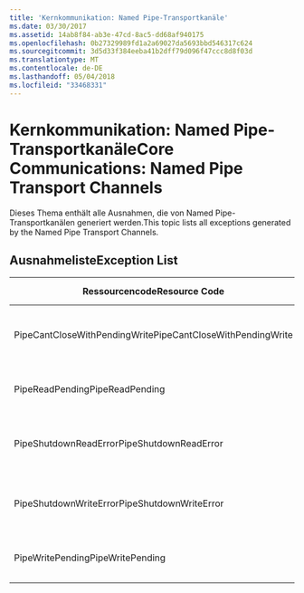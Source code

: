 ```yaml
---
title: 'Kernkommunikation: Named Pipe-Transportkanäle'
ms.date: 03/30/2017
ms.assetid: 14ab8f84-ab3e-47cd-8ac5-dd68af940175
ms.openlocfilehash: 0b27329989fd1a2a69027da5693bbd546317c624
ms.sourcegitcommit: 3d5d33f384eeba41b2dff79d096f47ccc8d8f03d
ms.translationtype: MT
ms.contentlocale: de-DE
ms.lasthandoff: 05/04/2018
ms.locfileid: "33468331"
---
```

# <a name="core-communications-named-pipe-transport-channels"></a><span data-ttu-id="40761-102">Kernkommunikation: Named Pipe-Transportkanäle</span><span class="sxs-lookup"><span data-stu-id="40761-102">Core Communications: Named Pipe Transport Channels</span></span>
<span data-ttu-id="40761-103">Dieses Thema enthält alle Ausnahmen, die von Named Pipe-Transportkanälen generiert werden.</span><span class="sxs-lookup"><span data-stu-id="40761-103">This topic lists all exceptions generated by the Named Pipe Transport Channels.</span></span>  
  
## <a name="exception-list"></a><span data-ttu-id="40761-104">Ausnahmeliste</span><span class="sxs-lookup"><span data-stu-id="40761-104">Exception List</span></span>  
  
|<span data-ttu-id="40761-105">Ressourcencode</span><span class="sxs-lookup"><span data-stu-id="40761-105">Resource Code</span></span>|<span data-ttu-id="40761-106">Ressourcenzeichenfolge</span><span class="sxs-lookup"><span data-stu-id="40761-106">Resource String</span></span>|  
|-------------------|---------------------|  
|<span data-ttu-id="40761-107">PipeCantCloseWithPendingWrite</span><span class="sxs-lookup"><span data-stu-id="40761-107">PipeCantCloseWithPendingWrite</span></span>|<span data-ttu-id="40761-108">Die Pipe kann während eines anstehenden Schreibvorgangs nicht geschlossen werden.</span><span class="sxs-lookup"><span data-stu-id="40761-108">The pipe cannot be closed while a write operation to the pipe is pending.</span></span>|  
|<span data-ttu-id="40761-109">PipeReadPending</span><span class="sxs-lookup"><span data-stu-id="40761-109">PipeReadPending</span></span>|<span data-ttu-id="40761-110">Für die Pipe wird bereits ein Lesevorgang ausgeführt.</span><span class="sxs-lookup"><span data-stu-id="40761-110">A read operation is in progress for the pipe.</span></span>|  
|<span data-ttu-id="40761-111">PipeShutdownReadError</span><span class="sxs-lookup"><span data-stu-id="40761-111">PipeShutdownReadError</span></span>|<span data-ttu-id="40761-112">Der Lesevorgang des Pipe-"Herunterfahren"-Indikators ist fehlgeschlagen.</span><span class="sxs-lookup"><span data-stu-id="40761-112">The read operation of the pipe 'shutdown' indicator failed.</span></span>|  
|<span data-ttu-id="40761-113">PipeShutdownWriteError</span><span class="sxs-lookup"><span data-stu-id="40761-113">PipeShutdownWriteError</span></span>|<span data-ttu-id="40761-114">Der Schreibvorgang des Pipe-"Herunterfahren"-Indikators ist fehlgeschlagen.</span><span class="sxs-lookup"><span data-stu-id="40761-114">The write operation of the pipe 'shutdown' indicator failed.</span></span>|  
|<span data-ttu-id="40761-115">PipeWritePending</span><span class="sxs-lookup"><span data-stu-id="40761-115">PipeWritePending</span></span>|<span data-ttu-id="40761-116">Für die Pipe wird bereits ein Schreibvorgang ausgeführt.</span><span class="sxs-lookup"><span data-stu-id="40761-116">A write operation is in progress for the pipe.</span></span>|
